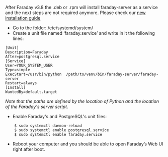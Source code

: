 After Faraday v3.8 the .deb or .rpm will install faraday-server as a service and the next steps are not required anymore.
Please check our [new installation guide](https://github.com/infobyte/faraday/wiki/Installation-Guide)

* Go to the folder: /etc/systemd/system/
* Create a unit file named ‘faraday.service’ and write in it the following lines:

```
[Unit]
Description=Faraday
After=postgresql.service
[Service]
User=YOUR_SYSTEM_USER
Type=simple
ExecStart=/usr/bin/python  /path/to/venv/bin/faraday-server/faraday-server
Restart=always
[Install]
WantedBy=default.target
```
_Note that the paths are defined by the location of Python and the location of the Faraday's server script._

* Enable Faraday's and PostgreSQL's unit files:
```
    $ sudo systemctl daemon-reload
    $ sudo systemctl enable postgresql.service
    $ sudo systemctl enable faraday.service
```
* Reboot your computer and you should be able to open Faraday’s Web UI right after boot.
